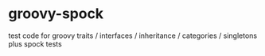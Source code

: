 # groovy-spock

test code for groovy traits / interfaces / inheritance / categories / singletons plus spock tests
